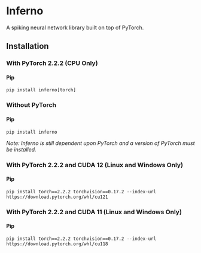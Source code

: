 # Inferno
A spiking neural network library built on top of PyTorch.

## Installation
### With PyTorch 2.2.2 (CPU Only)
#### Pip
```
pip install inferno[torch]
```

### Without PyTorch
#### Pip
```
pip install inferno
```
*Note: Inferno is still dependent upon PyTorch and a version of PyTorch must be installed.*

### With PyTorch 2.2.2 and CUDA 12 (Linux and Windows Only)
#### Pip
```
pip install torch==2.2.2 torchvision==0.17.2 --index-url https://download.pytorch.org/whl/cu121
```

### With PyTorch 2.2.2 and CUDA 11 (Linux and Windows Only)
#### Pip
```
pip install torch==2.2.2 torchvision==0.17.2 --index-url https://download.pytorch.org/whl/cu118
```

